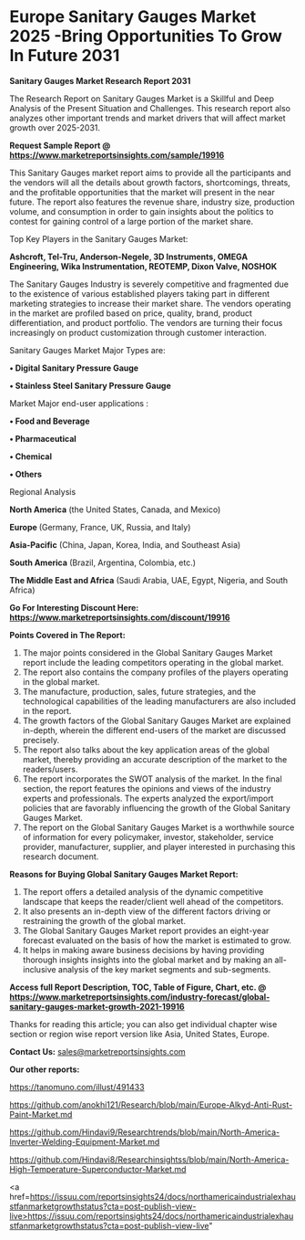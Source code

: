 # Europe Sanitary Gauges Market 2025 -Bring Opportunities To Grow In Future 2031

<strong>Sanitary Gauges Market Research Report 2031</strong>

The Research Report on Sanitary Gauges Market is a Skillful and Deep Analysis of the Present Situation and Challenges. This research report also analyzes other important trends and market drivers that will affect market growth over 2025-2031.

<strong>Request Sample Report @ <a href=https://www.marketreportsinsights.com/sample/19916>https://www.marketreportsinsights.com/sample/19916</a></strong>

This Sanitary Gauges market report aims to provide all the participants and the vendors will all the details about growth factors, shortcomings, threats, and the profitable opportunities that the market will present in the near future. The report also features the revenue share, industry size, production volume, and consumption in order to gain insights about the politics to contest for gaining control of a large portion of the market share.

Top Key Players in the Sanitary Gauges Market:

<strong>Ashcroft, Tel-Tru, Anderson-Negele, 3D Instruments, OMEGA Engineering, Wika Instrumentation, REOTEMP, Dixon Valve, NOSHOK</strong>

The Sanitary Gauges Industry is severely competitive and fragmented due to the existence of various established players taking part in different marketing strategies to increase their market share. The vendors operating in the market are profiled based on price, quality, brand, product differentiation, and product portfolio. The vendors are turning their focus increasingly on product customization through customer interaction.

Sanitary Gauges Market Major Types are:

<strong>• Digital Sanitary Pressure Gauge

• Stainless Steel Sanitary Pressure Gauge</strong>

Market Major end-user applications :

<strong>• Food and Beverage

• Pharmaceutical

• Chemical

• Others</strong>

Regional Analysis

</u><strong><b>North America</b></strong> (the United States, Canada, and Mexico)

<strong><b>Europe </b></strong>(Germany, France, UK, Russia, and Italy)

<strong><b>Asia-Pacific</b></strong> (China, Japan, Korea, India, and Southeast Asia)

<strong><b>South America</b></strong> (Brazil, Argentina, Colombia, etc.)

<strong><b>The Middle East and Africa</b></strong> (Saudi Arabia, UAE, Egypt, Nigeria, and South Africa)

<strong>Go For Interesting Discount Here: <a href=https://www.marketreportsinsights.com/discount/19916>https://www.marketreportsinsights.com/discount/19916</a></strong>

<strong>Points Covered in The Report:</strong>
<ol>
  <li>The major points considered in the Global Sanitary Gauges Market report include the leading competitors operating in the global market.</li>
  <li>The report also contains the company profiles of the players operating in the global market.</li>
  <li>The manufacture, production, sales, future strategies, and the technological capabilities of the leading manufacturers are also included in the report.</li>
  <li>The growth factors of the Global Sanitary Gauges Market are explained in-depth, wherein the different end-users of the market are discussed precisely.</li>
  <li>The report also talks about the key application areas of the global market, thereby providing an accurate description of the market to the readers/users.</li>
  <li>The report incorporates the SWOT analysis of the market. In the final section, the report features the opinions and views of the industry experts and professionals. The experts analyzed the export/import policies that are favorably influencing the growth of the Global Sanitary Gauges Market.</li>
  <li>The report on the Global Sanitary Gauges Market is a worthwhile source of information for every policymaker, investor, stakeholder, service provider, manufacturer, supplier, and player interested in purchasing this research document.</li>
</ol>
<strong>Reasons for Buying Global Sanitary Gauges Market Report:</strong>

<ol>
  <li>The report offers a detailed analysis of the dynamic competitive landscape that keeps the reader/client well ahead of the competitors.</li>
  <li>It also presents an in-depth view of the different factors driving or restraining the growth of the global market.</li>
  <li>The Global Sanitary Gauges Market report provides an eight-year forecast evaluated on the basis of how the market is estimated to grow.</li>
  <li>It helps in making aware business decisions by having providing thorough insights insights into the global market and by making an all-inclusive analysis of the key market segments and sub-segments.</li>
</ol>
<strong>Access full Report Description, TOC, Table of Figure, Chart, etc. @ <a href=https://www.marketreportsinsights.com/industry-forecast/global-sanitary-gauges-market-growth-2021-19916>https://www.marketreportsinsights.com/industry-forecast/global-sanitary-gauges-market-growth-2021-19916</a></strong>


Thanks for reading this article; you can also get individual chapter wise section or region wise report version like Asia, United States, Europe.

<strong>Contact Us:</strong>
sales@marketreportsinsights.com

<strong>Our other reports:</strong>

<a href=https://tanomuno.com/illust/491433>https://tanomuno.com/illust/491433</a>

<a href=https://github.com/anokhi121/Research/blob/main/Europe-Alkyd-Anti-Rust-Paint-Market.md>https://github.com/anokhi121/Research/blob/main/Europe-Alkyd-Anti-Rust-Paint-Market.md</a>

<a href=https://github.com/Hindavi9/Researchtrends/blob/main/North-America-Inverter-Welding-Equipment-Market.md>https://github.com/Hindavi9/Researchtrends/blob/main/North-America-Inverter-Welding-Equipment-Market.md</a>

<a href=https://github.com/Hindavi8/Researchinsightss/blob/main/North-America-High-Temperature-Superconductor-Market.md>https://github.com/Hindavi8/Researchinsightss/blob/main/North-America-High-Temperature-Superconductor-Market.md</a>

<a href=https://issuu.com/reportsinsights24/docs/northamericaindustrialexhaustfanmarketgrowthstatus?cta=post-publish-view-live>https://issuu.com/reportsinsights24/docs/northamericaindustrialexhaustfanmarketgrowthstatus?cta=post-publish-view-live</a>"
